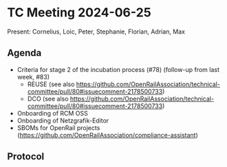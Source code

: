 # TC Meeting 2024-06-25

Present: Cornelius, Loic, Peter, Stephanie, Florian, Adrian, Max

## Agenda

* Criteria for stage 2 of the incubation process (#78) (follow-up from last week, #83)
  * REUSE (see also https://github.com/OpenRailAssociation/technical-committee/pull/80#issuecomment-2178500733)
  * DCO (see also https://github.com/OpenRailAssociation/technical-committee/pull/80#issuecomment-2178500733)
* Onboarding of RCM OSS
* Onboarding of Netzgrafik-Editor
* SBOMs for OpenRail projects (https://github.com/OpenRailAssociation/compliance-assistant)

## Protocol

